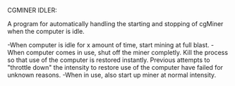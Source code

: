 CGMINER IDLER:

A program for automatically handling the starting and stopping of cgMiner when the computer is idle.

-When computer is idle for x amount of time, start mining at full blast.
-When computer comes in use, shut off the miner completly. Kill the process so that use of the computer is restored
instantly. Previous attempts to "throttle down" the intensity to restore use of the computer have failed for unknown
reasons.
-When in use, also start up miner at normal intensity.